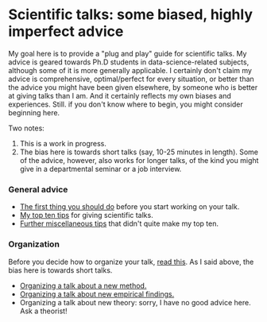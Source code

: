 # Scientific talks: some biased, highly imperfect advice

My goal here is to provide a "plug and play" guide for scientific talks.  My advice is geared towards Ph.D students in data-science-related subjects, although some of it is more generally applicable.  I certainly don't claim my advice is comprehensive, optimal/perfect for every situation, or better than the advice you might have been given elsewhere, by someone who is better at giving talks than I am.  And it certainly reflects my own biases and experiences.  Still. if you don't know where to begin, you might consider beginning here.  

Two notes:  
1) This is a work in progress.  
2) The bias here is towards short talks (say, 10-25 minutes in length).  Some of the advice, however, also works for longer talks, of the kind you might give in a departmental seminar or a job interview.  

### General advice  

- [The first thing you should do](md/first_thing.md) before you start working on your talk.  
- [My top ten tips](md/top_ten.md) for giving scientific talks.  
- [Further miscellaneous tips](md/misc.md) that didn't quite make my top ten.  

### Organization  

Before you decide how to organize your talk, [read this](md/first_thing.md).  As I said above, the bias here is towards short talks.  

- [Organizing a talk about a new method.](md/org_methods.md)  
- [Organizing a talk about new empirical findings.](md/org_results.md)  
- Organizing a talk about new theory: sorry, I have no good advice here.  Ask a theorist!  
  

